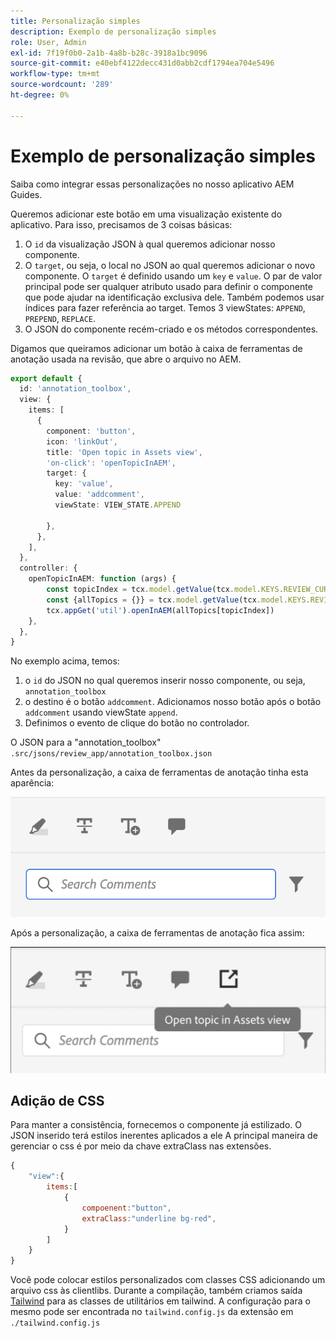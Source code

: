 ```yaml
---
title: Personalização simples
description: Exemplo de personalização simples
role: User, Admin
exl-id: 7f19f0b0-2a1b-4a8b-b28c-3918a1bc9096
source-git-commit: e40ebf4122decc431d0abb2cdf1794ea704e5496
workflow-type: tm+mt
source-wordcount: '289'
ht-degree: 0%

---
```


# Exemplo de personalização simples

Saiba como integrar essas personalizações no nosso aplicativo AEM Guides.

Queremos adicionar este botão em uma visualização existente do aplicativo.
Para isso, precisamos de 3 coisas básicas:

1. O `id` da visualização JSON à qual queremos adicionar nosso componente.
2. O `target`, ou seja, o local no JSON ao qual queremos adicionar o novo componente. O `target` é definido usando um `key` e `value`. O par de valor principal pode ser qualquer atributo usado para definir o componente que pode ajudar na identificação exclusiva dele.
Também podemos usar índices para fazer referência ao target.
Temos 3 viewStates: `APPEND`, `PREPEND`, `REPLACE`.
3. O JSON do componente recém-criado e os métodos correspondentes.

Digamos que queiramos adicionar um botão à caixa de ferramentas de anotação usada na revisão, que abre o arquivo no AEM.

```typescript
export default {
  id: 'annotation_toolbox', 
  view: {
    items: [
      {
        component: 'button',
        icon: 'linkOut',
        title: 'Open topic in Assets view',
        'on-click': 'openTopicInAEM',
        target: {
          key: 'value',
          value: 'addcomment',
          viewState: VIEW_STATE.APPEND

        },
      },
    ],
  },
  controller: {
    openTopicInAEM: function (args) {
        const topicIndex = tcx.model.getValue(tcx.model.KEYS.REVIEW_CURR_TOPIC)
        const {allTopics = {}} = tcx.model.getValue(tcx.model.KEYS.REVIEW_DATA) || {}
        tcx.appGet('util').openInAEM(allTopics[topicIndex])
    },
  },
}
```

No exemplo acima, temos:

1. o `id` do JSON no qual queremos inserir nosso componente, ou seja, `annotation_toolbox`
2. o destino é o botão `addcomment`. Adicionamos nosso botão após o botão `addcomment` usando viewState `append`.
3. Definimos o evento de clique do botão no controlador.

O JSON para a &quot;annotation_toolbox&quot; `.src/jsons/review_app/annotation_toolbox.json`

Antes da personalização, a caixa de ferramentas de anotação tinha esta aparência:

![caixa de ferramentas de anotação](imgs/annotation_toolbox.png "Caixa de ferramentas de anotação")

Após a personalização, a caixa de ferramentas de anotação fica assim:

![custom-annotation-toolbox](imgs/customised_annotation_toolbox.png "Caixa de ferramentas de anotação personalizada")

## Adição de CSS

Para manter a consistência, fornecemos o componente já estilizado. O JSON inserido terá estilos inerentes aplicados a ele
A principal maneira de gerenciar o css é por meio da chave extraClass nas extensões.

```js
{    
    "view":{
        items:[
            {
                compoenent:"button",
                extraClass:"underline bg-red",
            }
        ]
    }
}
```

Você pode colocar estilos personalizados com classes CSS adicionando um arquivo css às clientlibs. Durante a compilação, também criamos saída [Tailwind](https://tailwindcss.com/docs/utility-first) para as classes de utilitários em tailwind. A configuração para o mesmo pode ser encontrada no `tailwind.config.js` da extensão em `./tailwind.config.js`
